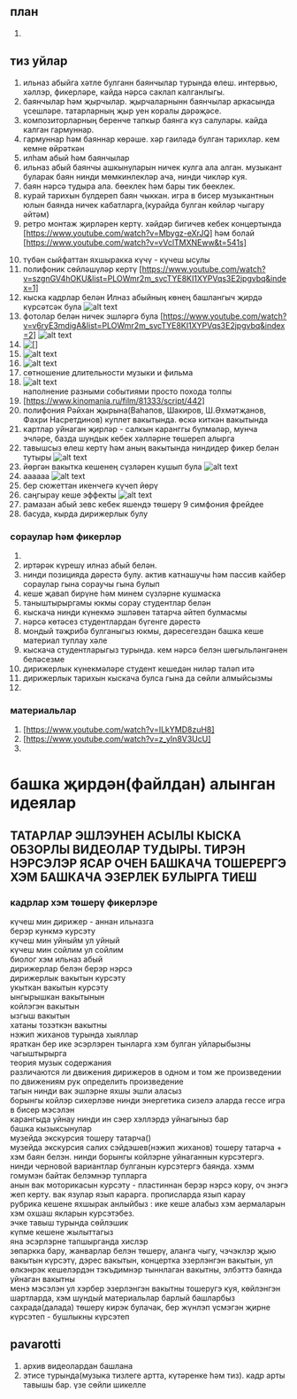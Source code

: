 ## план
1. 
## тиз уйлар
1. ильназ абыйга хәтле булганн баянчылар турында өлеш. интервью, хәллэр, фикерләре, кайда нәрсә саклап калганлыгы. 
2. баянчылар һәм җырчылар. җырчаларнынн баянчылар аркасында үсешләре. татарларның җыр уен коралы дәрәҗәсе.
3. композиторларның беренче тапкыр баянга күз салулары. кайда калган гармуннар.
4. гармуннар һәм баяннар көрәше. хәр гаиләдә булган тарихлар. кем кемне өйрәткән
5. илһам абый һәм баянчылар
6. ильназ абый баянчы ашкынуларын ничек кулга ала алган. музыкант буларак баян нинди мөмкинлекләр ача, нинди чикләр куя.
7. баян нәрсә тудыра ала. бөеклек һәм бары тик бөеклек.
8. курай тарихын бүлдереп баян чыккан. игра в бисер музыкантнын юлын баянда ничек кабатларга,(курайда булган көйләр чыгару әйтәм)
9. ретро монтаж җирләрен кертү. хәйдәр бигичев кебек концертында [https://www.youtube.com/watch?v=Mbygz-eXrJQ] һәм болай [https://www.youtube.com/watch?v=vVclTMXNEww&t=541s]
<!-- 10. переход от низкого разрешения к лучшому и в плане звука и видео приколы монтажа -->
10. түбән сыйфаттан яхшыракка күчү - күчеш ысулы
11. полифоник сөйләшүләр кертү [https://www.youtube.com/watch?v=szgnGV4hOKU&list=PLOWmr2m_svcTYE8KI1XYPVqs3E2jpgvbq&index=1]
12. кыска кадрлар белән Илназ абыйның көнең башлангыч җирдә күрсәтсәк була
 ![alt text](<../media_files/image copy.png>)
13. фотолар белән ничек эшләргә була [https://www.youtube.com/watch?v=v6ryE3mdigA&list=PLOWmr2m_svcTYE8KI1XYPVqs3E2jpgvbq&index=2]
![alt text](<../media_files/image copy 2.png>)
14. ![\[\]](<../media_files/image copy 3.png>)
15. ![alt text](<../media_files/image copy 4.png>)
16. ![alt text](<../media_files/image copy 5.png>)
17. сөтношение длительности музыки и фильма
18. ![alt text](<../media_files/image copy 6.png>)  
    наполнение разными событиями просто похода толпы
19. [https://www.kinomania.ru/film/81333/script/442]
20. полифония Рәйхан җырына(Ваһапов, Шакиров, Ш.Әхмәтҗанов, Фахри Насретдинов) куплет вакытында. өскә киткән вакытында
21. картлар уйнаган җирләр - салкын каранггы бүлмәләр, мунча эчләре, базда шундык кебек хәлләрне төшереп алырга
22. тавышсыз өлеш кертү һәм аның вакытында ниндидер фикер белән тутыры ![alt text](<../media_files/image copy 7.png>)
23. йөргән вакытка кешенең сүзләрен кушып була 
![alt text](<../media_files/image copy 8.png>)
24.  аааааа
![alt text](<../media_files/image copy 9.png>)
25.  бер сюжеттан икенчегә күчеп йөрү
26.  саңгырау кеше эффекты 
![alt text](<../media_files/image copy 10.png>)
27.  рамазан абый зевс кебек яшендэ төшерү 9 симфония фрейдее 
28.  басуда, кырда дирижерлык булу
### сораулар һәм фикерләр
1. 
2. иртәрәк күрешү илназ абый белән.
3. нинди позицияда дәрестә булу. актив катнашучы һәм пассив кайбер сораулар гына сораучы гына булып
4. кеше җавап бирүне һәм минем сүзләрне кушмаска
5. таныштырыргамы юкмы сорау студентлар белән
6. кыскача нинди күнекмә эшләвен татарча әйтеп булмасмы
7. нәрсә көтәсез студентлардан бүгенге дәрестә
8. мондый тәҗрибә булганыгыз юкмы, дәресегездән башка кеше материал туплау хәле
9. кыскача студентларыгыз турында. кем нәрсә белэн шөгыльләнгәнен беләсезме
10. дирижерлык күнекмәләре студент кешедән ниләр таләп итә
11. дирижерлык тарихын кыскача булса гына да сөйли алмыйсызмы
12. 
### материальлар
1. [https://www.youtube.com/watch?v=ILkYMD8zuH8]
2. [https://www.youtube.com/watch?v=z_yIn8V3UcU]
3. 
# башка җирдән(файлдан) алынган идеялар
## ТАТАРЛАР ЭШЛЭУНЕН АСЫЛЫ КЫСКА ОБЗОРЛЫ ВИДЕОЛАР ТУДЫРЫ. ТИРЭН НЭРСЭЛЭР ЯСАР ОЧЕН БАШКАЧА ТОШЕРЕРГЭ ХЭМ БАШКАЧА ЭЗЕРЛЕК БУЛЫРГА ТИЕШ
### кадрлар хэм төшерү фикерлэре
күчеш мин дирижер - аннан ильназга  
берэр кункмэ курсэту  
күчеш мин уйныйм ул уйный  
күчеш мин сойлим ул сойлим  
биолог хэм ильназ абый  
дирижерлар белэн берэр нэрсэ  
дирижерлык вакытын курсэту  
укыткан вакытын курсэту  
ынгырышкан вакытынын  
койлэгэн вакытын  
ызгыш вакытын  
хатаны тозэткэн вакытны   
нэжип жиханов турында хыяллар  
яраткан бер ике эсэрлэрен тынларга хэм булган уйларыбызны чагыштырырга  
теория музык содержания  
различаются ли движения дирижеров в одном и том же произведении  
по движениям рук определить произведение  
тагын нинди вак эшлэрне яхшы эшли аласыз  
борынгы койлэр сихерлэве нинди энергетика сизелэ аларда гессе игра в бисер мэсэлэн  
карангыда уйнау нинди ин сэер хэллэрдэ уйнагыныз бар  
башка кызыксынулар  
музейда экскурсия тошеру татарча()  
музейда экскурсия салих сэйдэшев(нэжип жиханов) тошеру татарча + хэм баян белэн. нинди борынгы койлэрне  уйнаганнын курсэтергэ. нинди черновой вариантлар булганын курсэтергэ баянда. хэмм гомумэн байтак белэмнэр тупларга  
анын вак моторикасын курсэту - пластиннан берэр нэрсэ кору, оч энэгэ жеп керту. вак язулар язып карарга. прописларда язып карау  
рубрика кешене яхшырак анлыйбыз : ике кеше алабыз хэм аермаларын хэм охшаш якларын курсэтэбез.  
эчке тавыш турында сөйлэшик  
күпме кешене жылыттагыз  
яна эсэрлэрне тапшырганда хислэр  
зөпаркка бару, жанварлар белэн төшерү, аланга чыгу, чэчэклэр җыю вакытын күрсэтү, дэрес вакытын, концертка эзерлэнгэн вакытын, ул өлкэнрэк кешелэрдэн тэкъдимнэр тыннлаган вакытны, элбэттэ баянда уйнаган вакытны  
менэ мэсэлэн ул хэрбер эзерлэнгэн вакытны тошеругэ куя, көйлэнгэн шартларда, хэм шундый материальлар барлый башларбыз  
сахрада(далада) төшерү кирэк булачак, бер жүнлэп үсмэгэн җирне күрсэтеп - бушлыкны күрсэтеп  
## pavarotti
1. архив видеолардан башлана
2. этисе турында(музыка тизлеге артта, күтәренке һәм тиз). кадр арты тавышы бар. үзе сөйли шикелле  
